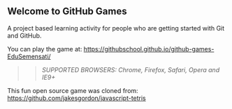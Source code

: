 ## Welcome to GitHub Games

A project based learning activity for people who are getting started with Git and GitHub.

You can play the game at: https://githubschool.github.io/github-games-EduSemensati/

>> _*SUPPORTED BROWSERS*: Chrome, Firefox, Safari, Opera and IE9+_

This fun open source game was cloned from: https://github.com/jakesgordon/javascript-tetris
